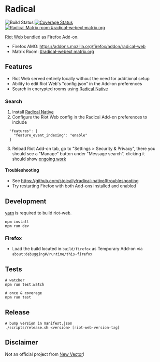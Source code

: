 # Radical

![Build Status](https://github.com/stoically/radical/workflows/build/badge.svg)
[![Coverage Status](https://coveralls.io/repos/github/stoically/radical/badge.svg?branch=master)](https://coveralls.io/github/stoically/radical?branch=master)
[![Radical Matrix room #radical-webext:matrix.org](https://img.shields.io/matrix/radical-webext:matrix.org.svg?label=%23radical-webext:matrix.org&logo=matrix&server_fqdn=matrix.org)](https://matrix.to/#/#radical-webext:matrix.org)

[Riot Web](https://github.com/vector-im/riot-web) bundled as Firefox Add-on.

- Firefox AMO: https://addons.mozilla.org/firefox/addon/radical-web
- Matrix Room: [#radical-webext:matrix.org](https://matrix.to/#/#radical-webext:matrix.org)

## Features

- Riot Web served entirely locally without the need for additional setup
- Ability to edit Riot Web's "config.json" in the Add-on preferences
- Search in encrypted rooms using [Radical Native](https://github.com/stoically/radical-native#readme)

### Search

1. Install [Radical Native](https://github.com/stoically/radical-native#install)
2. Configure the Riot Web config in the Radical Add-on preferences to include

  ```
    "features": {
      "feature_event_indexing": "enable"
    }
  ```

3. Reload Riot Add-on tab, go to "Settings > Security & Privacy", there you should see a "Manage" button under "Message search", clicking it should show [ongoing work](https://github.com/vector-im/riot-web/issues/12334)

#### Troubleshooting

- See https://github.com/stoically/radical-native#troubleshooting
- Try restarting Firefox with both Add-ons installed and enabled


## Development

[yarn](https://yarnpkg.com/) is required to build riot-web.

```shell
npm install
npm run dev
```

### Firefox

- Load the build located in `build/firefox` as Temporary Add-on via
  `about:debugging#/runtime/this-firefox`

## Tests

```shell
# watcher
npm run test:watch

# once & coverage
npm run test
```

## Release

```shell
# bump version in manifest.json
./scripts/release.sh <version> [riot-web-version-tag]
```

## Disclaimer

Not an official project from [New Vector](https://vector.im/)!

